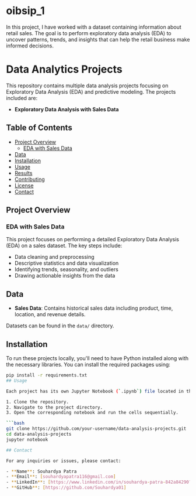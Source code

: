 # oibsip_1
In this project, I have worked with a dataset containing information about retail sales. The goal is to perform exploratory data analysis (EDA) to uncover patterns, trends, and insights that can help the retail business make informed decisions.
# Data Analytics Projects

This repository contains multiple data analysis projects focusing on Exploratory Data Analysis (EDA) and predictive modeling. The projects included are:


- **Exploratory Data Analysis with Sales Data**

## Table of Contents

- [Project Overview](#project-overview)
  - [EDA with Sales Data](#eda-with-sales-data)
- [Data](#data)
- [Installation](#installation)
- [Usage](#usage)
- [Results](#results)
- [Contributing](#contributing)
- [License](#license)
- [Contact](#contact)

## Project Overview

### EDA with Sales Data

This project focuses on performing a detailed Exploratory Data Analysis (EDA) on a sales dataset. The key steps include:

- Data cleaning and preprocessing
- Descriptive statistics and data visualization
- Identifying trends, seasonality, and outliers
- Drawing actionable insights from the data

## Data


- **Sales Data**: Contains historical sales data including product, time, location, and revenue details.

Datasets can be found in the `data/` directory.

## Installation

To run these projects locally, you'll need to have Python installed along with the necessary libraries. You can install the required packages using:

```bash
pip install -r requirements.txt
## Usage

Each project has its own Jupyter Notebook (`.ipynb`) file located in the `notebooks/` directory. To run the analysis:

1. Clone the repository.
2. Navigate to the project directory.
3. Open the corresponding notebook and run the cells sequentially.

```bash
git clone https://github.com/your-username/data-analysis-projects.git
cd data-analysis-projects
jupyter notebook

## Contact

For any inquiries or issues, please contact:

- **Name**: Souhardya Patra
- **Email**: [souhardyapatra116@gmail.com]
- **LinkedIn**: [https://www.linkedin.com/in/souhardya-patra-842a84290?lipi=urn%3Ali%3Apage%3Ad_flagship3_profile_view_base_contact_details%3BR1L7lyGiTZiF9gD%2BnzfK2Q%3D%3D]
- **GitHub**: [https://github.com/Souhardya01]



